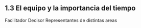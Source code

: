 ## 1.3 El equipo y la importancia del tiempo

Facilitador Decisor Representantes de distintas areas

